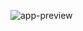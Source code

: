 
![app-preview]([https://user-images.githubusercontent.com/48845273/219043254-c12511d4-43aa-4108-a5a0-fceae7106330.gif](https://github.com/PabloXT14/Ignite-Timer/raw/main/.github/images/ignite_timer-demonstration.gif))
